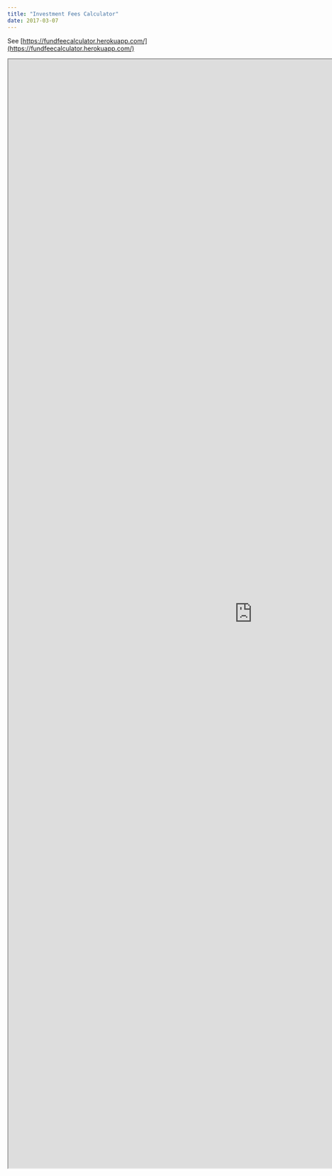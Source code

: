 ```yaml
---
title: "Investment Fees Calculator"
date: 2017-03-07
---
```


See [https://fundfeecalculator.herokuapp.com/](https://fundfeecalculator.herokuapp.com/)


<iframe width="1100" height="2500" src="https://fundfeecalculator.herokuapp.com/"></iframe>
